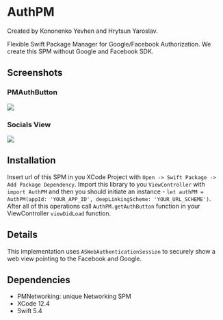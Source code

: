 # AuthPM

Created by Kononenko Yevhen and Hrytsun Yaroslav.

Flexible Swift Package Manager for Google/Facebook Authorization.
We create this SPM without Google and Facebook SDK.

## Screenshots

### PMAuthButton
![](http://i.piccy.info/i9/612821a7a18987667200dc03915f8894/1616874301/41106/1422865/pmauthbuttonscr.jpg)

### Socials View
![](http://i.piccy.info/i9/7c818771e5b85afefab45d7dc3a05fc4/1616874560/84939/1422865/SocialsView.jpg)

## Installation

Insert url of this SPM in you XCode Project with `Open -> Swift Package -> Add Package Dependency`. Import this library to you `ViewController` with `import AuthPM` and then you should initiate an instance - `let authPM = AuthPM(appId: 'YOUR_APP_ID', deepLinkingScheme: 'YOUR_URL_SCHEME')`. After all of this operations call `AuthPM.getAuthButton` function in your ViewController `viewDidLoad` function.

## Details

This implementation uses `ASWebAuthenticationSession` to securely show a web view pointing to the Facebook and Google.

## Dependencies

- PMNetworking: unique Networking SPM
- XCode 12.4
- Swift 5.4





